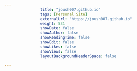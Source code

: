 ---
                title: "joush007.github.io"
                tags: [Personal Site]
                externalUrl: "https://joush007.github.io"
                weight: 531
                showDate: false
                showAuthor: false
                showReadingTime: false
                showEdit: false
                showLikes: false
                showViews: false
                layoutBackgroundHeaderSpace: false
                ---
